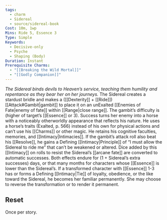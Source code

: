 ```yaml
---
tags:
  - charm
  - Sidereal
  - source/sidereal-book
Cost: 10m, 1wp
Mins: Ride 5, Essence 3
Type: Simple
Keywords:
  - Decisive-only
  - Psyche
  - Shaping (Body)
Duration: Instant
Prerequisite Charms:
  - "[[Breaking the Wild Mortal]]"
  - "[[Godly Companion]]"
---
```

*The Sidereal binds devils to Heaven’s service, teaching them humility and repentance as they bear her on her journeys.*
The Sidereal creates a stardust bridle and makes a ([[Dexterity]] + [[Ride]]) [[Attack#Gambit|gambit]] to place it on an unExalted [[Enemies of Fate|enemy of fate]] within [[Range|close range]]. The gambit’s difficulty is (higher of target’s [[Essence]] or 3). Success turns her enemy into a horse with a noticeably otherworldly appearance that reflects his nature. He uses a horse’s traits (Exalted, p. 566) instead of his own for physical actions and can’t use his [[Charms]] or other magic. He retains his cognitive faculties, memories, and [[Intimacy|Intimacies]]. If the gambit’s attack roll also beat his [[Resolve]], he gains a Defining [[Intimacy|Principle]] of “I must allow the Sidereal to ride me” that can’t be weakened or altered. Dice added by this [[Intimacy]] on rolls to resist the Sidereal’s [[arcane fate]] are converted to automatic successes. Both effects endure for (1 + Sidereal’s extra successes) days, or that many months for characters whose [[Essence]] is lower than the Sidereal’s. If a transformed character with [[Essence]] 1-3 has or forms a Defining [[Intimacy|Tie]] of loyalty, obedience, or the like toward the Sidereal, he becomes her familiar permanently. She may choose to reverse the transformation or to render it permanent. 
## Reset
Once per story.